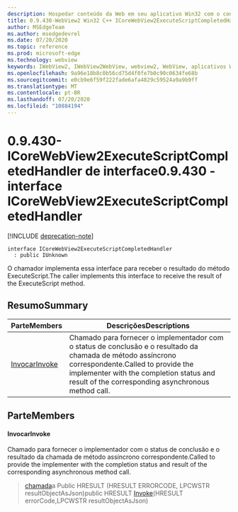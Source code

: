 ```yaml
---
description: Hospedar conteúdo da Web em seu aplicativo Win32 com o controle WebView2 do Microsoft Edge
title: 0.9.430-WebView2 Win32 C++ ICoreWebView2ExecuteScriptCompletedHandler
author: MSEdgeTeam
ms.author: msedgedevrel
ms.date: 07/20/2020
ms.topic: reference
ms.prod: microsoft-edge
ms.technology: webview
keywords: IWebView2, IWebView2WebView, webview2, WebView, aplicativos Win32, Win32, Edge, ICoreWebView2, ICoreWebView2Host, controle do navegador, HTML Edge
ms.openlocfilehash: 9a96e18b8c0b56cd75d4f0fe7b0c90c0634fe68b
ms.sourcegitcommit: e0cb9e6f59f222fade6afa4829c59524a9a9b9ff
ms.translationtype: MT
ms.contentlocale: pt-BR
ms.lasthandoff: 07/20/2020
ms.locfileid: "10884194"
---
```

# <span data-ttu-id="e3ef8-104">0.9.430-ICoreWebView2ExecuteScriptCompletedHandler de interface</span><span class="sxs-lookup"><span data-stu-id="e3ef8-104">0.9.430 - interface ICoreWebView2ExecuteScriptCompletedHandler</span></span> 

[!INCLUDE [deprecation-note](../../includes/deprecation-note.md)]

```
interface ICoreWebView2ExecuteScriptCompletedHandler
  : public IUnknown
```

<span data-ttu-id="e3ef8-105">O chamador implementa essa interface para receber o resultado do método ExecuteScript.</span><span class="sxs-lookup"><span data-stu-id="e3ef8-105">The caller implements this interface to receive the result of the ExecuteScript method.</span></span>

## <span data-ttu-id="e3ef8-106">Resumo</span><span class="sxs-lookup"><span data-stu-id="e3ef8-106">Summary</span></span>

 <span data-ttu-id="e3ef8-107">Parte</span><span class="sxs-lookup"><span data-stu-id="e3ef8-107">Members</span></span>                        | <span data-ttu-id="e3ef8-108">Descrições</span><span class="sxs-lookup"><span data-stu-id="e3ef8-108">Descriptions</span></span>
--------------------------------|---------------------------------------------
[<span data-ttu-id="e3ef8-109">Invocar</span><span class="sxs-lookup"><span data-stu-id="e3ef8-109">Invoke</span></span>](#invoke) | <span data-ttu-id="e3ef8-110">Chamado para fornecer o implementador com o status de conclusão e o resultado da chamada de método assíncrono correspondente.</span><span class="sxs-lookup"><span data-stu-id="e3ef8-110">Called to provide the implementer with the completion status and result of the corresponding asynchronous method call.</span></span>

## <span data-ttu-id="e3ef8-111">Parte</span><span class="sxs-lookup"><span data-stu-id="e3ef8-111">Members</span></span>

#### <span data-ttu-id="e3ef8-112">Invocar</span><span class="sxs-lookup"><span data-stu-id="e3ef8-112">Invoke</span></span> 

<span data-ttu-id="e3ef8-113">Chamado para fornecer o implementador com o status de conclusão e o resultado da chamada de método assíncrono correspondente.</span><span class="sxs-lookup"><span data-stu-id="e3ef8-113">Called to provide the implementer with the completion status and result of the corresponding asynchronous method call.</span></span>

> <span data-ttu-id="e3ef8-114">[chamada](#invoke)a Public HRESULT (HRESULT ERRORCODE, LPCWSTR resultObjectAsJson)</span><span class="sxs-lookup"><span data-stu-id="e3ef8-114">public HRESULT [Invoke](#invoke)(HRESULT errorCode,LPCWSTR resultObjectAsJson)</span></span>

